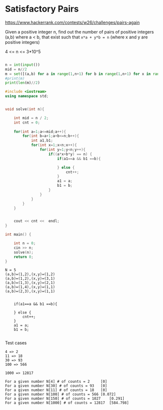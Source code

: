 # Satisfactory Pairs

https://www.hackerrank.com/contests/w26/challenges/pairs-again

Given a positive integer n, find out the number of pairs of positive integers (a,b) where a < b,
that exist such that `x*a + y*b = n` (where x and y are positive integers)

4 <= n <= 3*10^5

```python

n = int(input())
mid = n//2
m = set([(a,b) for a in range(1,n+1) for b in range(1,n+1) for x in range(1,n) for y in range(1,n) if (a*x + b*y == n) and ((a > 0 and b >0) and (a !=b) and (x > 0 and y >0) )])
#print(m)
print(len(m)//2)
```
```cpp
#include <iostream>
using namespace std;


void solve(int n){

	int mid = n / 2;
	int cnt = 0;
    
	for(int a=1;a<=mid;a++){
		for(int b=a+1;a+b<=n;b++){
			int a1,b1;
			for(int x=1;x<n;x++){
				for(int y=1;y<n;y++){
					if((a*x+b*y) == n) {
						if(a1==a && b1 ==b){

						} else {
							cnt++;
						}
						a1 = a;
						b1 = b;
					}
				}
			}
		}
	}


	cout << cnt <<  endl;
}

int main() {

	int n = 0;
	cin >> n;
	solve(n);
	return 0;
}

```

```
N = 5
(a,b)=(1,2),(x,y)=(1,2)
(a,b)=(1,2),(x,y)=(3,1)
(a,b)=(1,3),(x,y)=(2,1)
(a,b)=(1,4),(x,y)=(1,1)
(a,b)=(2,3),(x,y)=(1,1)


	if(a1==a && b1 ==b){

	} else {
		cnt++;
	}
	a1 = a;
	b1 = b;


```

Test cases
```
4 => 2
11 => 18
30 => 93
100 => 566

1000 => 12817

For a given number N[4] # of counts = 2		[0]
For a given number N[30] # of counts = 93	[0]
For a given number N[11] # of counts = 18	[0]
For a given number N[100] # of counts = 566	[0.072]
For a given number N[150] # of counts = 1027	[0.291]
For a given number N[1000] # of counts = 12817	[584.798]
```
